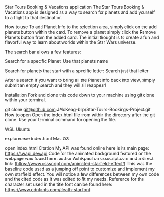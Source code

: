 Star Tours Booking & Vacations application
The Star Tours Booking & Vacations app is designed as a way to search for planets and add yourself to a flight to that destination.

How to use
To add Planet Info to the selection area, simply click on the add planets button within the card. To remove a planet simply click the Remove Planets button from the added card. The initial thought is to create a fun and flavorful way to learn about worlds within the Star Wars universe.

The search bar allows a few features:

Search for a specific Planet: Use that planets name

Search for planets that start with a specific letter: Search just that letter

After a search if you want to bring all the Planet Info back into view, simply submit an empty search and they will all reappear!

Installation
Fork and clone this code down to your machine using git clone within your terminal.

git clone git@github.com:JMcKeag-blip/Star-Tours-Bookings-Project.git
How to open
Open the index.html file from within the directory after the git clone. Use your terminal command for opening the file.

WSL Ubuntu

explorer.exe index.html
Mac OS

open index.html
Citation
My API was found online here is its main page: https://swapi.dev/api
Code for the animated background featured on the webpage was found here: author Ashikpaul on cssscript.com and a direct link: (https://www.cssscript.com/animated-starfield-effect/)
This was the baseline code used as a jumping off point to customize and implement my own starfield effect. You will notice a few differences between my own code and the cited code as it was edited to fit my needs.
Reference for the character set used in the title font can be found here: https://www.cdnfonts.com/death-star.font